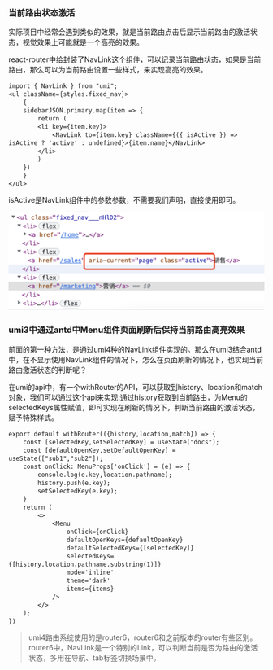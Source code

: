### 当前路由状态激活

实际项目中经常会遇到类似的效果，就是当前路由点击后显示当前路由的激活状态，视觉效果上可能就是一个高亮的效果。

react-router中给封装了NavLink这个组件，可以记录当前路由状态，如果是当前路由，那么可以为当前路由设置一些样式，来实现高亮的效果。

```tsx
import { NavLink } from "umi";
<ul className={styles.fixed_nav}>
    {
    sidebarJSON.primary.map(item => {
        return (
        <li key={item.key}>
            <NavLink to={item.key} className={({ isActive }) => isActive ? 'active' : undefined}>{item.name}</NavLink>
        </li>
        )
    })
    }
</ul>
```

isActive是NavLink组件中的参数参数，不需要我们声明，直接使用即可。

![umi中实现当前路由高亮效果](./images/i9.png)

### umi3中通过antd中Menu组件页面刷新后保持当前路由高亮效果

前面的第一种方法，是通过umi4种的NavLink组件实现的。那么在umi3结合antd中，在不显示使用NavLink组件的情况下，怎么在页面刷新的情况下，也实现当前路由激活状态的判断呢？

在umi的api中，有一个withRouter的API，可以获取到history、location和match对象，我们可以通过这个api来实现:通过history获取到当前路由，为Menu的selectedKeys属性赋值，即可实现在刷新的情况下，判断当前路由的激活状态，赋予特殊样式。

```tsx
export default withRouter(({history,location,match}) => {
    const [selectedKey,setSelectedKey] = useState("docs");
    const [defaultOpenKey,setDefaultOpenKey] = useState(["sub1","sub2"]);
    const onClick: MenuProps['onClick'] = (e) => {
        console.log(e.key,location.pathname);
        history.push(e.key);
        setSelectedKey(e.key);
    }
    return (
        <>
            <Menu
                onClick={onClick}
                defaultOpenKeys={defaultOpenKey}
                defaultSelectedKeys={[selectedKey]}
                selectedKeys={[history.location.pathname.substring(1)]}
                mode='inline'
                theme='dark'
                items={items}
            />
        </>
    );
})
```

> umi4路由系统使用的是router6，router6和之前版本的router有些区别。router6中，NavLink是一个特别的Link，可以判断当前是否为路由的激活状态，多用在导航、tab标签切换场景中。